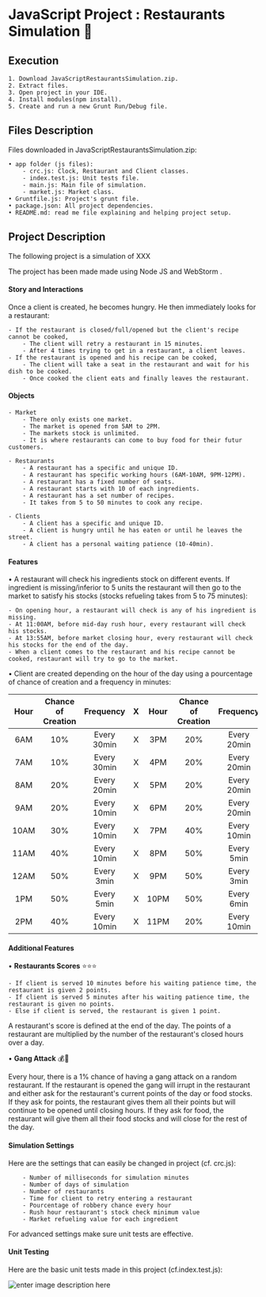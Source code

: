 # **JavaScript Project : Restaurants Simulation :fork_and_knife:**

## **Execution**
    1. Download JavaScriptRestaurantsSimulation.zip.
    2. Extract files.
    3. Open project in your IDE.
    4. Install modules(npm install).
    5. Create and run a new Grunt Run/Debug file.
	

## **Files Description**
Files downloaded in JavaScriptRestaurantsSimulation.zip:

    • app folder (js files):
    	- crc.js: Clock, Restaurant and Client classes.
    	- index.test.js: Unit tests file.
    	- main.js: Main file of simulation.
    	- market.js: Market class.
    • Gruntfile.js: Project's grunt file. 
    • package.json: All project dependencies.
    • README.md: read me file explaining and helping project setup.
    
## **Project Description**
The following project is a simulation of XXX

The project has been made made using Node JS and WebStorm .


#### Story and Interactions
Once a client is created, he becomes hungry. He then immediately looks for a restaurant:

    - If the restaurant is closed/full/opened but the client's recipe cannot be cooked,
        - The client will retry a restaurant in 15 minutes.
        - After 4 times trying to get in a restaurant, a client leaves.
    - If the restaurant is opened and his recipe can be cooked,
        - The client will take a seat in the restaurant and wait for his dish to be cooked.
        - Once cooked the client eats and finally leaves the restaurant.
    
	
#### Objects
	- Market
		- There only exists one market.
		- The market is opened from 5AM to 2PM.
		- The markets stock is unlimited.
		- It is where restaurants can come to buy food for their futur customers.

	- Restaurants
		- A restaurant has a specific and unique ID.
		- A restaurant has specific working hours (6AM-10AM, 9PM-12PM).
		- A restaurant has a fixed number of seats.
		- A restaurant starts with 10 of each ingredients.
		- A restaurant has a set number of recipes.
		- It takes from 5 to 50 minutes to cook any recipe.
    
	- Clients
		- A client has a specific and unique ID.
		- A client is hungry until he has eaten or until he leaves the street.
		- A client has a personal waiting patience (10-40min).
    

#### Features

• A restaurant will check his ingredients stock on different events. 
If ingredient is missing/inferior to 5 units the restaurant will then go to the market to satisfy his stocks (stocks refueling takes from 5 to 75 minutes):

	- On opening hour, a restaurant will check is any of his ingredient is missing.
	- At 11:00AM, before mid-day rush hour, every restaurant will check his stocks.
	- At 13:55AM, before market closing hour, every restaurant will check his stocks for the end of the day.
	- When a client comes to the restaurant and his recipe cannot be cooked, restaurant will try to go to the market.
	
• Client are created depending on the hour of the day using a pourcentage of chance of creation and a frequency in minutes:

|Hour|Chance of Creation|Frequency  | X |Hour|Chance of Creation|Frequency  |
|:--:|:----------------:|:---------:|:-:|:--:|:----------------:|:---------:|
|6AM |10%               |Every 30min| X |3PM |20%               |Every 20min|
|7AM |10%               |Every 30min| X |4PM |20%               |Every 20min|
|8AM |20%               |Every 20min| X |5PM |20%               |Every 20min|
|9AM |20%               |Every 10min| X |6PM |20%               |Every 20min|
|10AM|30%               |Every 10min| X |7PM |40%               |Every 10min|
|11AM|40%               |Every 10min| X |8PM |50%               |Every 5min |
|12AM|50%               |Every 3min | X |9PM |50%               |Every 3min |
|1PM |50%               |Every 5min | X |10PM|50%               |Every 6min |
|2PM |40%               |Every 10min| X |11PM|20%               |Every 10min|


#### Additional Features
• **Restaurants Scores** :star::star::star:

	- If client is served 10 minutes before his waiting patience time, the restaurant is given 2 points.
	- If client is served 5 minutes after his waiting patience time, the restaurant is given no points.
	- Else if client is served, the restaurant is given 1 point.
	
A restaurant's score is defined at the end of the day. The points of a restaurant are multiplied by the number of the restaurant's closed hours over a day.


• **Gang Attack** :moneybag::gun:

Every hour, there is a 1% chance of having a gang attack on a random restaurant.
If the restaurant is opened the gang will irrupt in the restaurant and either ask for the restaurant's current points of the day or food stocks.
If they ask for points, the restaurant gives them all their points but will continue to be opened until closing hours.
If they ask for food, the restaurant will give them all their food stocks and will close for the rest of the day.


#### Simulation Settings
Here are the settings that can easily be changed in project (cf. crc.js):

		- Number of milliseconds for simulation minutes
		- Number of days of simulation 
		- Number of restaurants
		- Time for client to retry entering a restaurant
		- Pourcentage of robbery chance every hour
		- Rush hour restaurant's stock check minimum value
		- Market refueling value for each ingredient
		
For advanced settings make sure unit tests are effective.
	
#### Unit Testing
Here are the basic unit tests made in this project (cf.index.test.js):

![enter image description here](http://image.noelshack.com/fichiers/2016/14/1459979725-ut.png)
